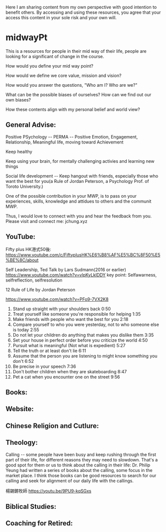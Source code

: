 Here I am sharing content from my own perspective with good intention to benefit others. By accessing and using these resources, you agree that your access this content in your sole risk and  your own will.

# midwayPt

This is a resources for people in their mid way of their life, people are looking for a significant of change in the course.

How would you define your mid way point?

How would we define we core value, mission and vision?

How would you answer the questions, "Who am I? Who are we?"

What can be the possible biases of ourselves? How can we find out our own biases?

How these contents align with my personal belief and world view?

## General Advise:

Positive PSychology -- PERMA -- Positive Emotion, Engagement, Relationship, Meaningful life, moving toward Achievement


Keep healthy

Keep using your brain, for mentally challenging activies and learning new things

Social life development -- Keep hangout with friends, especially those who want the best for you(a Rule of Jordan Peterson, a Psychology Prof. of Toroto University.)

One of the possible contribution in your MWP, is to pass on your experiences, skills, knowledge and attidues to others and the communit MWP. 

Thus, I would love to connect with you and hear the feedback from you. Please visit and connect me: jchung.xyz

## YouTube:

Fifty plus HK港式50後: https://www.youtube.com/c/FiftyplusHK%E6%B8%AF%E5%BC%8F50%E5%BE%8C/about

Self Leadership, Ted Talk by Lars Sudmann(2016 or earlier)
https://www.youtube.com/watch?v=vlpKyLklDDY
key point: Selfawarness, selfreflection, selfresolution

12 Rule of Life by Jordan Peterson

https://www.youtube.com/watch?v=PFo9-7VX2K8
1.   Stand up straight with your shoulders back 0:50
2.   Treat yourself like someone you're responsible for helping 1:35
3.   Make friends with people who want the best for you 2:18
4.   Compare yourself to who you were yesterday, not to who someone else is today 2:55
5.   Do not let your children do anything that makes you dislike them 3:35
6.   Set your house in perfect order before you criticize the world 4:50
7.   Pursuit what is meaningful (Not what is expedient) 5:27
8.   Tell the truth or at least don't lie 6:11
9.   Assume that the person you are listening to might know something you don't 6:52
10. Be precise in your speech 7:36
11. Don't bother children when they are skateboarding 8:47
12. Pet a cat when you encounter one on the street 9:56

## Books:




## Website:



## Chinese Religion and Cutlure:



## Theology:

Calling -- some people have been busy and keep rushing through the first part of their life, for different reasons they 
may need to slowdown. That's a good spot for them or us to think about the calling in their life:
Dr. Philip Yeung had written a series of books about the calling, some focus in the market place. I think those books can 
be good resources to search for our calling and seek for alignment of our daily life with the callings.

楊錫鏘牧師
https://youtu.be/9PU9-kqSGxs


## Biblical Studies:




## Coaching for Retired:



